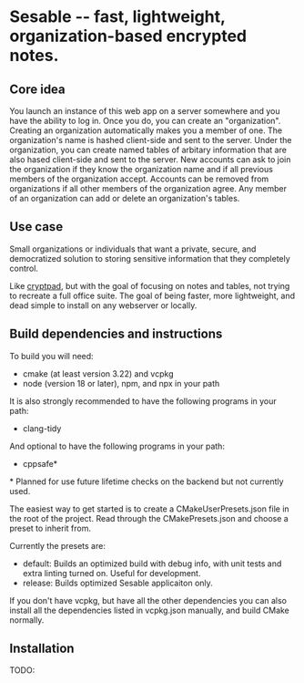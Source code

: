 # Sesable -- fast, lightweight, organization-based encrypted notes.

## Core idea
You launch an instance of this web app on a server somewhere and you have the ability to log in.
Once you do, you can create an "organization".
Creating an organization automatically makes you a member of one.
The organization's name is hashed client-side and sent to the server.
Under the organization, you can create named tables of arbitary information that are also hased client-side and sent to the server.
New accounts can ask to join the organization if they know the organization name and if all previous members of the organization accept.
Accounts can be removed from organizations if all other members of the organization agree.
Any member of an organization can add or delete an organization's tables.

## Use case
Small organizations or individuals that want a private, secure, and democratized solution to storing sensitive information that they
completely control.

Like [cryptpad](https://cryptpad.fr/), but with the goal of focusing on notes and tables, not trying to recreate a full office suite.
The goal of being faster, more lightweight, and dead simple to install on any webserver or locally.

## Build dependencies and instructions
To build you will need:
- cmake (at least version 3.22) and vcpkg
- node (version 18 or later), npm, and npx in your path

It is also strongly recommended to have the following programs in your path:
- clang-tidy

And optional to have the following programs in your path:
- cppsafe\*

\* Planned for use future lifetime checks on the backend but not currently used.

The easiest way to get started is to create a CMakeUserPresets.json file in the root of the project.
Read through the CMakePresets.json and choose a preset to inherit from. 

Currently the presets are:
- default: Builds an optimized build with debug info, with unit tests and extra linting turned on. Useful for development.
- release: Builds optimized Sesable applicaiton only.

If you don't have vcpkg, but have all the other dependencies you can also install all the dependencies listed in vcpkg.json manually, and
build CMake normally.

## Installation

TODO: